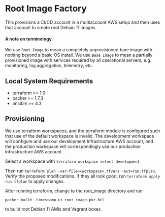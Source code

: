 # Root Image Factory

This provisions a CI/CD account in a multiaccount AWS setup and then uses that account to create root Debian 11 images.

#### A note on terminology

We use `Root Image` to mean a completely unprovisioned bare image with nothing beyond a basic OS install. We use `Base Image` to mean a partially provisioned image with services required by all operational servers, e.g. monitoring, log aggregation, telemetry, etc.

## Local System Requirements
- terraform >= 1.0
- packer >= 1.7.3
- ansible >= 4.3

## Provisioning
We use terraform workspaces, and the terraform module is configured such that use of the default workspace is invalid. The development workspace will configure and use our development Infrastructure AWS account, and the production workspace will correspondingly use our production Infrastructure AWS account.

Select a workspace with `terraform workspace select development`

Then run `terraform plan -var-file=<workspace>.tfvars -out=run.tfplan`. Verify the proposed modifications. If they all look good, run `terraform apply run.tfplan` to apply changes.

After running terraform, change to the root_image directory and run

`packer build -timestamp-ui root_image.pkr.hcl`

to build root Debian 11 AMIs and Vagrant boxes.

